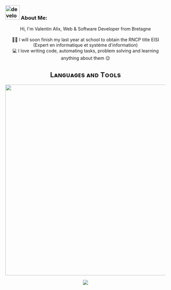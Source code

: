    
###  <img src="/images/Developer.gif" alt="developer gif"  height="45px">  About Me:
<p align="center">
  Hi, I'm Valentin Alix, Web & Software Developer from Bretagne
  <br>
  <br>
  👨‍🎓 I will soon finish my last year at school to obtain the RNCP title EISI (Expert en informatique et système d'information)
  <br>
  💻 I love writing code, automating tasks, problem solving and learning anything about them 😉
  <br>


<!--Languages and Tools Section-->       
<h2 align="center">Lᴀɴɢᴜᴀɢᴇs ᴀɴᴅ Tᴏᴏʟs</h2> 
<p align="center">
<img width="600px"  src="https://skillicons.dev/icons?i=py,opencv,qt,django,fastapi,flask,angular,ts,js,html,css,docker,linux,postgresql,sqlite,&perline=12"  />
</p>

<p align="center">
  <img src="https://capsule-render.vercel.app/api?type=waving&color=timeGradient&height=65&section=footer"/>
</p>
